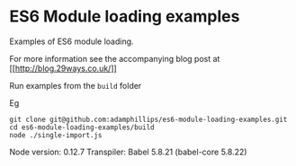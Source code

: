 # ES6 Module loading examples

Examples of ES6 module loading.

For more information see the accompanying blog post at
[[http://blog.29ways.co.uk/]]

Run examples from the `build` folder

Eg

```
git clone git@github.com:adamphillips/es6-module-loading-examples.git
cd es6-module-loading-examples/build
node ./single-import.js
```

Node version: 0.12.7
Transpiler: Babel 5.8.21 (babel-core 5.8.22)
